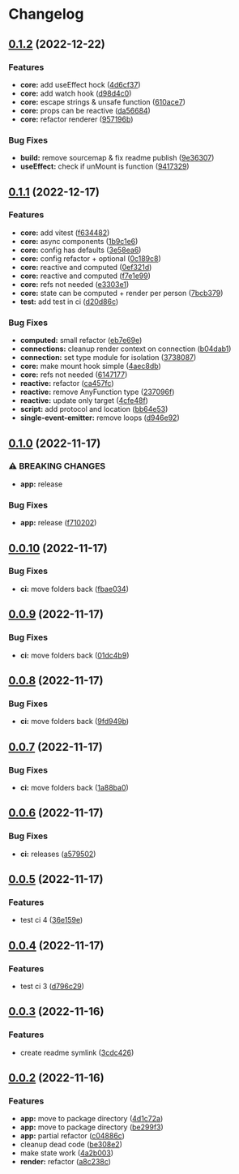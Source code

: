 # Changelog

## [0.1.2](https://github.com/infodusha/aldrin/compare/aldrin-v0.1.1...aldrin-v0.1.2) (2022-12-22)


### Features

* **core:** add useEffect hock ([4d6cf37](https://github.com/infodusha/aldrin/commit/4d6cf37511d2439323a8dfbaf0ad93cab245ec3a))
* **core:** add watch hook ([d98d4c0](https://github.com/infodusha/aldrin/commit/d98d4c0b97a83eba9c8a178eecb3dc7b650929d1))
* **core:** escape strings & unsafe function ([610ace7](https://github.com/infodusha/aldrin/commit/610ace7727c0a6c43ac888a86fd3429826b75470))
* **core:** props can be reactive ([da56684](https://github.com/infodusha/aldrin/commit/da56684e0764f0befe7c43364a7653558bbc4d3a))
* **core:** refactor renderer ([957196b](https://github.com/infodusha/aldrin/commit/957196b700139265155af77aa6478a3909d7e094))


### Bug Fixes

* **build:** remove sourcemap & fix readme publish ([9e36307](https://github.com/infodusha/aldrin/commit/9e36307ad93a62f71f481f04c3f055d52b5a43a6))
* **useEffect:** check if unMount is function ([9417329](https://github.com/infodusha/aldrin/commit/9417329601958a18c1d2de2aee2c06ab0f1e133f))

## [0.1.1](https://github.com/infodusha/aldrin/compare/aldrin-v0.1.0...aldrin-v0.1.1) (2022-12-17)


### Features

* **core:** add vitest ([f634482](https://github.com/infodusha/aldrin/commit/f634482030fcd17ce3de0efaeb192d32f7dfc328))
* **core:** async components ([1b9c1e6](https://github.com/infodusha/aldrin/commit/1b9c1e6f7a795a41c62e19e8bbf65ddc270cbf50))
* **core:** config has defaults ([3e58ea6](https://github.com/infodusha/aldrin/commit/3e58ea62edff27b4f5f2d556a6590b8ff57d12a5))
* **core:** config refactor + optional ([0c189c8](https://github.com/infodusha/aldrin/commit/0c189c842a83e83aa48a935c8d414e0e8ccda999))
* **core:** reactive and computed ([0ef321d](https://github.com/infodusha/aldrin/commit/0ef321de8b53fc9ad80a384eeaf4b310aafaa574))
* **core:** reactive and computed ([f7e1e99](https://github.com/infodusha/aldrin/commit/f7e1e99f12930c08e9954c1cef6edc42ad09a795))
* **core:** refs not needed ([e3303e1](https://github.com/infodusha/aldrin/commit/e3303e1d33bd430fb3ae2ece353ae29a6679b977))
* **core:** state can be computed + render per person ([7bcb379](https://github.com/infodusha/aldrin/commit/7bcb379567cd06cabca64d4d3df845af7a98e51c))
* **test:** add test in ci ([d20d86c](https://github.com/infodusha/aldrin/commit/d20d86c5cf4bfdb46e9c3ad4131e9ed82339e39d))


### Bug Fixes

* **computed:** small refactor ([eb7e69e](https://github.com/infodusha/aldrin/commit/eb7e69e6b49e674831a62cf603828e585f0c4d4d))
* **connections:** cleanup render context on connection ([b04dab1](https://github.com/infodusha/aldrin/commit/b04dab152b1c43232a9b8e2c3ed86565d6bb200b))
* **connection:** set type module for isolation ([3738087](https://github.com/infodusha/aldrin/commit/3738087aaf83ec52bee22fa8759ead4d174585c5))
* **core:** make mount hook simple ([4aec8db](https://github.com/infodusha/aldrin/commit/4aec8dbb5321c4444899ddbae8744dc9a04b9e32))
* **core:** refs not needed ([6147177](https://github.com/infodusha/aldrin/commit/614717784abc63cb6885082bf8809cc9a301b7fb))
* **reactive:** refactor ([ca457fc](https://github.com/infodusha/aldrin/commit/ca457fcfc1a8697a52745a9afca8382478b20bb8))
* **reactive:** remove AnyFunction type ([237096f](https://github.com/infodusha/aldrin/commit/237096ff22cbf8b4b0db25d4416410f5ae8fe86c))
* **reactive:** update only target ([4cfe48f](https://github.com/infodusha/aldrin/commit/4cfe48fd2553f132bfd4b4f7e39ac6be1b946e62))
* **script:** add protocol and location ([bb64e53](https://github.com/infodusha/aldrin/commit/bb64e530a64fd6a6f0bbbceff51b776a6803d5a2))
* **single-event-emitter:** remove loops ([d946e92](https://github.com/infodusha/aldrin/commit/d946e92b835543ac8b4a90ad989aca54621429ef))

## [0.1.0](https://github.com/infodusha/aldrin/compare/aldrin-v0.0.10...aldrin-v0.1.0) (2022-11-17)


### ⚠ BREAKING CHANGES

* **app:** release

### Bug Fixes

* **app:** release ([f710202](https://github.com/infodusha/aldrin/commit/f710202c9b420346aefeb6cbdda9bd9324f36f62))

## [0.0.10](https://github.com/infodusha/aldrin/compare/aldrin-v0.0.9...aldrin-v0.0.10) (2022-11-17)


### Bug Fixes

* **ci:** move folders back ([fbae034](https://github.com/infodusha/aldrin/commit/fbae034c266e7654bcb8ef3e3bfc73efd3f5a423))

## [0.0.9](https://github.com/infodusha/aldrin/compare/aldrin-v0.0.8...aldrin-v0.0.9) (2022-11-17)


### Bug Fixes

* **ci:** move folders back ([01dc4b9](https://github.com/infodusha/aldrin/commit/01dc4b9701d8deb99511660eb0d637164c795ba5))

## [0.0.8](https://github.com/infodusha/aldrin/compare/aldrin-v0.0.7...aldrin-v0.0.8) (2022-11-17)


### Bug Fixes

* **ci:** move folders back ([9fd949b](https://github.com/infodusha/aldrin/commit/9fd949ba4498d179a3ab8b17aaae8c4791e606e7))

## [0.0.7](https://github.com/infodusha/aldrin/compare/aldrin-v0.0.6...aldrin-v0.0.7) (2022-11-17)


### Bug Fixes

* **ci:** move folders back ([1a88ba0](https://github.com/infodusha/aldrin/commit/1a88ba0e5746650b216b726f1929b1bb8548c39d))

## [0.0.6](https://github.com/infodusha/aldrin/compare/aldrin-v0.0.5...aldrin-v0.0.6) (2022-11-17)


### Bug Fixes

* **ci:** releases ([a579502](https://github.com/infodusha/aldrin/commit/a57950206b091bda761f35322a625d65f89ea98e))

## [0.0.5](https://github.com/infodusha/aldrin/compare/aldrin-v0.0.4...aldrin-v0.0.5) (2022-11-17)


### Features

* test ci 4 ([36e159e](https://github.com/infodusha/aldrin/commit/36e159e578ef19293a039163482d6bdfc51e9034))

## [0.0.4](https://github.com/infodusha/aldrin/compare/aldrin-v0.0.3...aldrin-v0.0.4) (2022-11-17)


### Features

* test ci 3 ([d796c29](https://github.com/infodusha/aldrin/commit/d796c299179c66a81c1450f39452a0edbb13cd08))

## [0.0.3](https://github.com/infodusha/aldrin/compare/aldrin-v0.0.2...aldrin-v0.0.3) (2022-11-16)


### Features

* create readme symlink ([3cdc426](https://github.com/infodusha/aldrin/commit/3cdc426e5d224d3eb487197d8f29a9438e2097df))

## [0.0.2](https://github.com/infodusha/aldrin/compare/aldrin-v0.0.1...aldrin-v0.0.2) (2022-11-16)


### Features

* **app:** move to package directory ([4d1c72a](https://github.com/infodusha/aldrin/commit/4d1c72af1d55a47c4c180ea849e088eb4384e001))
* **app:** move to package directory ([be299f3](https://github.com/infodusha/aldrin/commit/be299f3bd0b4db27b01124e19adfaf642199c3ca))
* **app:** partial refactor ([c04886c](https://github.com/infodusha/aldrin/commit/c04886c6d129d3f6632444e0a6f7219c8589dde7))
* cleanup dead code ([be308e2](https://github.com/infodusha/aldrin/commit/be308e2aa4ea3d432939c235da8bb152099888b3))
* make state work ([4a2b003](https://github.com/infodusha/aldrin/commit/4a2b003fc9d0816ebbcab6f8a924cdac0c7f973d))
* **render:** refactor ([a8c238c](https://github.com/infodusha/aldrin/commit/a8c238cefbcfe3c9b2108cbca1ce4186ed466b78))
